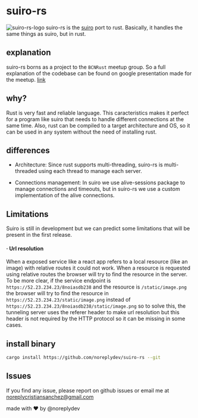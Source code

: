 # suiro-rs
![suiro-rs-logo](https://github.com/noreplydev/suiro-rs/blob/assets/Screenshot%202023-10-18%20at%2021.29.19.png?raw=true)
suiro-rs is the [suiro](https://github.com/noreplydev/suiro) port to rust. Basically, it handles the same things as suiro, but in rust. 

## explanation
suiro-rs borns as a project to the `BCNRust` meetup group. So a full explanation of the codebase can be found on google presentation made for the meetup. [link](https://docs.google.com/presentation/d/1_E6IuHBWGSFeSWzCKA6qL2ul4Uy1GIk84CLSzTye6Rg/edit?usp=sharing)

## why?
Rust is very fast and reliable language. This caracteristics makes it perfect for a program like suiro that needs to handle different connections at the same time. Also, rust can be compiled to a target architecture and OS, so it can be used in any system without the need of installing rust.

## differences
- Architecture: Since rust supports multi-threading, suiro-rs is multi-threaded using each thread to manage each server.

- Connections management: In suiro we use alive-sessions package to manage connections and timeouts, but in suiro-rs we use a custom implementation of the alive connections.  

## Limitations
Suiro is still in development but we can predict some limitations that will be present in the first release.

#### · Url resolution
When a exposed service like a react app refers to a local resource (like an image) with relative routes it could not work. When a resource is requested using relative routes the browser will try to find the resource in the server. To be more clear, if the service endpoint is `https://52.23.234.23/8noiasdb238` and the resource is `/static/image.png` the browser will try to find the resource in `https://52.23.234.23/static/image.png` instead of `https://52.23.234.23/8noiasdb238/static/image.png` so to solve this, the tunneling server uses the referer header to make url resolution but this header is not required by the HTTP protocol so it can be missing in some cases. 

## install binary
```bash
cargo install https://github.com/noreplydev/suiro-rs --git 
```

## Issues 
If you find any issue, please report on github issues or email me at noreplycristiansanchez@gmail.com

made with ❤️ by @noreplydev